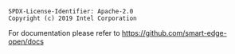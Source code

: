```text
SPDX-License-Identifier: Apache-2.0
Copyright (c) 2019 Intel Corporation
```

For documentation please refer to https://github.com/smart-edge-open/docs 

